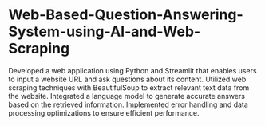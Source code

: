 # Web-Based-Question-Answering-System-using-AI-and-Web-Scraping
Developed a web application using Python and Streamlit that enables users to input a website URL and ask questions about its content. Utilized web scraping techniques with BeautifulSoup to extract relevant text data from the website. Integrated a language model to generate accurate answers based on the retrieved information. Implemented error handling and data processing optimizations to ensure efficient performance.
